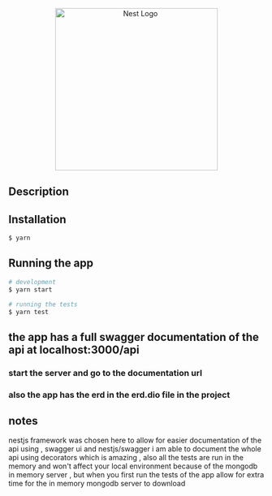 <p align="center">
  <a href="http://nestjs.com/" target="blank"><img src="https://nestjs.com/img/logo_text.svg" width="320" alt="Nest Logo" /></a>
</p>

## Description

## Installation

```bash
$ yarn
```

## Running the app

```bash
# development
$ yarn start

# running the tests
$ yarn test

```

## the app has a full swagger documentation of the api at localhost:3000/api
### start the server and go to the documentation url
### also the app has the erd in the erd.dio file in the project

## notes

nestjs framework was chosen here to allow for easier documentation of the api using , swagger ui and nestjs/swagger i am able to document the whole api using decorators which is amazing , also all the tests are run in the memory and won't affect your local environment because of the mongodb in memory server , but when you first run the tests of the app allow for extra time for the in memory mongodb server to download
